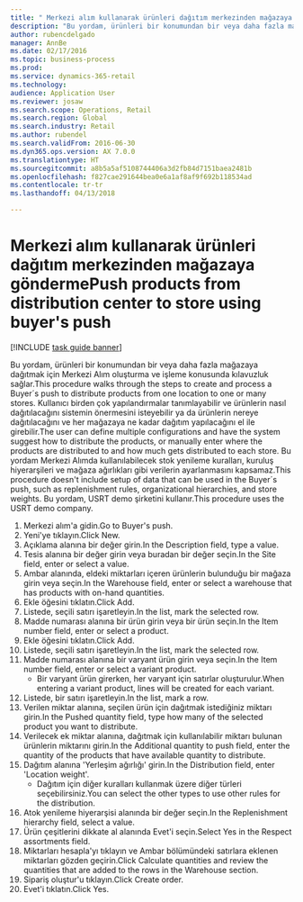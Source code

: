 ```yaml
--- 
title: " Merkezi alım kullanarak ürünleri dağıtım merkezinden mağazaya gönderme"
description: "Bu yordam, ürünleri bir konumundan bir veya daha fazla mağazaya dağıtmak için Merkezi Alım oluşturma ve işleme konusunda kılavuzluk sağlar."
author: rubencdelgado
manager: AnnBe
ms.date: 02/17/2016
ms.topic: business-process
ms.prod: 
ms.service: dynamics-365-retail
ms.technology: 
audience: Application User
ms.reviewer: josaw
ms.search.scope: Operations, Retail
ms.search.region: Global
ms.search.industry: Retail
ms.author: rubendel
ms.search.validFrom: 2016-06-30
ms.dyn365.ops.version: AX 7.0.0
ms.translationtype: HT
ms.sourcegitcommit: a8b5a5af5108744406a3d2fb84d7151baea2481b
ms.openlocfilehash: f827cae291644bea0e6a1af8af9f692b118534ad
ms.contentlocale: tr-tr
ms.lasthandoff: 04/13/2018

---
```

# <a name="push-products-from-distribution-center-to-store-using-buyers-push"></a><span data-ttu-id="32287-103"> Merkezi alım kullanarak ürünleri dağıtım merkezinden mağazaya gönderme</span><span class="sxs-lookup"><span data-stu-id="32287-103">Push products from distribution center to store using buyer's push</span></span>

[!INCLUDE [task guide banner](../includes/task-guide-banner.md)]

<span data-ttu-id="32287-104">Bu yordam, ürünleri bir konumundan bir veya daha fazla mağazaya dağıtmak için Merkezi Alım oluşturma ve işleme konusunda kılavuzluk sağlar.</span><span class="sxs-lookup"><span data-stu-id="32287-104">This procedure walks through the steps to create and process a Buyer´s push to distribute products from one location to one or many stores.</span></span> <span data-ttu-id="32287-105">Kullanıcı birden çok yapılandırmalar tanımlayabilir ve ürünlerin nasıl dağıtılacağını sistemin önermesini isteyebilir ya da ürünlerin nereye dağıtılacağını ve her mağazaya ne kadar dağıtım yapılacağını el ile girebilir.</span><span class="sxs-lookup"><span data-stu-id="32287-105">The user can define multiple configurations and have the system suggest how to distribute the products, or manually enter where the products are distributed to and how much gets distributed to each store.</span></span> <span data-ttu-id="32287-106">Bu yordam Merkezi Alımda kullanılabilecek stok yenileme kuralları, kuruluş hiyerarşileri ve mağaza ağırlıkları gibi verilerin ayarlanmasını kapsamaz.</span><span class="sxs-lookup"><span data-stu-id="32287-106">This procedure doesn't include setup of data that can be used in the Buyer´s push, such as replenishment rules, organizational hierarchies, and store weights.</span></span> <span data-ttu-id="32287-107">Bu yordam, USRT demo şirketini kullanır.</span><span class="sxs-lookup"><span data-stu-id="32287-107">This procedure uses the USRT demo company.</span></span>

1. <span data-ttu-id="32287-108">Merkezi alım'a gidin.</span><span class="sxs-lookup"><span data-stu-id="32287-108">Go to Buyer's push.</span></span>
2. <span data-ttu-id="32287-109">Yeni'ye tıklayın.</span><span class="sxs-lookup"><span data-stu-id="32287-109">Click New.</span></span>
3. <span data-ttu-id="32287-110">Açıklama alanına bir değer girin.</span><span class="sxs-lookup"><span data-stu-id="32287-110">In the Description field, type a value.</span></span>
4. <span data-ttu-id="32287-111">Tesis alanına bir değer girin veya buradan bir değer seçin.</span><span class="sxs-lookup"><span data-stu-id="32287-111">In the Site field, enter or select a value.</span></span>
5. <span data-ttu-id="32287-112">Ambar alanında, eldeki miktarları içeren ürünlerin bulunduğu bir mağaza girin veya seçin.</span><span class="sxs-lookup"><span data-stu-id="32287-112">In the Warehouse field, enter or select a warehouse that has products with on-hand quantities.</span></span>
6. <span data-ttu-id="32287-113">Ekle öğesini tıklatın.</span><span class="sxs-lookup"><span data-stu-id="32287-113">Click Add.</span></span>
7. <span data-ttu-id="32287-114">Listede, seçili satırı işaretleyin.</span><span class="sxs-lookup"><span data-stu-id="32287-114">In the list, mark the selected row.</span></span>
8. <span data-ttu-id="32287-115">Madde numarası alanına bir ürün girin veya bir ürün seçin.</span><span class="sxs-lookup"><span data-stu-id="32287-115">In the Item number field, enter or select a product.</span></span>
9. <span data-ttu-id="32287-116">Ekle öğesini tıklatın.</span><span class="sxs-lookup"><span data-stu-id="32287-116">Click Add.</span></span>
10. <span data-ttu-id="32287-117">Listede, seçili satırı işaretleyin.</span><span class="sxs-lookup"><span data-stu-id="32287-117">In the list, mark the selected row.</span></span>
11. <span data-ttu-id="32287-118">Madde numarası alanına bir varyant ürün girin veya seçin.</span><span class="sxs-lookup"><span data-stu-id="32287-118">In the Item number field, enter or select a variant product.</span></span>
    * <span data-ttu-id="32287-119">Bir varyant ürün girerken, her varyant için satırlar oluşturulur.</span><span class="sxs-lookup"><span data-stu-id="32287-119">When entering a variant product, lines will be created for each variant.</span></span>  
12. <span data-ttu-id="32287-120">Listede, bir satırı işaretleyin.</span><span class="sxs-lookup"><span data-stu-id="32287-120">In the list, mark a row.</span></span>
13. <span data-ttu-id="32287-121">Verilen miktar alanına, seçilen ürün için dağıtmak istediğiniz miktarı girin.</span><span class="sxs-lookup"><span data-stu-id="32287-121">In the Pushed quantity field, type how many of the selected product you want to distribute.</span></span>
14. <span data-ttu-id="32287-122">Verilecek ek miktar alanına, dağıtmak için kullanılabilir miktarı bulunan ürünlerin miktarını girin.</span><span class="sxs-lookup"><span data-stu-id="32287-122">In the Additional quantity to push field, enter the quantity of the products that have available quantity to distribute.</span></span>
15. <span data-ttu-id="32287-123">Dağıtım alanına 'Yerleşim ağırlığı' girin.</span><span class="sxs-lookup"><span data-stu-id="32287-123">In the Distribution field, enter 'Location weight'.</span></span>
    * <span data-ttu-id="32287-124">Dağıtım için diğer kuralları kullanmak üzere diğer türleri seçebilirsiniz.</span><span class="sxs-lookup"><span data-stu-id="32287-124">You can select the other types to use other rules for the distribution.</span></span>  
16. <span data-ttu-id="32287-125">Atok yenileme hiyerarşisi alanında bir değer seçin.</span><span class="sxs-lookup"><span data-stu-id="32287-125">In the Replenishment hierarchy field, select a value.</span></span>
17. <span data-ttu-id="32287-126">Ürün çeşitlerini dikkate al alanında Evet'i seçin.</span><span class="sxs-lookup"><span data-stu-id="32287-126">Select Yes in the Respect assortments field.</span></span>
18. <span data-ttu-id="32287-127">Miktarları hesapla'yı tıklayın ve Ambar bölümündeki satırlara eklenen miktarları gözden geçirin.</span><span class="sxs-lookup"><span data-stu-id="32287-127">Click Calculate quantities and review the quantities that are added to the rows in the Warehouse section.</span></span>
19. <span data-ttu-id="32287-128">Sipariş oluştur'u tıklayın.</span><span class="sxs-lookup"><span data-stu-id="32287-128">Click Create order.</span></span>
20. <span data-ttu-id="32287-129">Evet'i tıklatın.</span><span class="sxs-lookup"><span data-stu-id="32287-129">Click Yes.</span></span>


